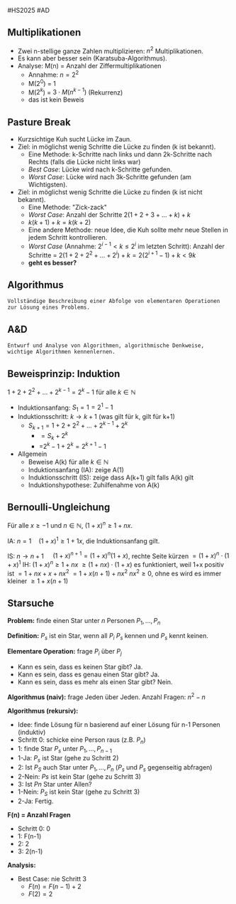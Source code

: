 #HS2025 #AD

## Multiplikationen
- Zwei n-stellige ganze Zahlen multiplizieren: $n^{2}$ Multiplikationen.
- Es kann aber besser sein (Karatsuba-Algorithmus).
- Analyse: M(n) = Anzahl der Ziffermultiplikationen
	- Annahme: $n = 2^{2}$
	- M($2^0$) = 1
	- M($2^{k}$) = $3 \cdot M(n^{k-1})$ (Rekurrenz)
	- das ist kein Beweis

## Pasture Break
- Kurzsichtige Kuh sucht Lücke im Zaun.
- Ziel: in möglichst wenig Schritte die Lücke zu finden (k ist bekannt).
	- Eine Methode: k-Schritte nach links und dann 2k-Schritte nach Rechts (falls die Lücke nicht links war)
	- *Best Case*: Lücke wird nach k-Schritte gefunden. 
	- *Worst Case*: Lücke wird nach 3k-Schritte gefunden (am Wichtigsten).
- Ziel: in möglichst wenig Schritte die Lücke zu finden (k ist nicht bekannt).
	- Eine Methode: "Zick-zack"
	- *Worst Case*: Anzahl der Schritte $2(1+2+3+\dots+k)+k$
	- $k(k+1)+k = k(k+2)$
	- Eine andere Methode: neue Idee, die Kuh sollte mehr neue Stellen in jedem Schritt kontrollieren.
	- *Worst Case* (Annahme: $2^{i-1} < k \leq 2^{i}$ im letzten Schritt): Anzahl der Schritte = $2(1+2+2^{2}+\dots+2^{i})+k = 2(2^{i+1}-1)+k < 9k$
	- **geht es besser?**

## Algorithmus
	Vollständige Beschreibung einer Abfolge von elementaren Operationen zur Lösung eines Problems. 

## A&D 
	Entwurf und Analyse von Algorithmen, algorithmische Denkweise, wichtige Algorithmen kennenlernen.

## Beweisprinzip: Induktion

$1+2+2^{2}+\dots+2^{k-1} = 2^{k}-1$ für alle $k \in \mathbb{N}$
- Induktionsanfang: $S_{1} = 1=2^{1}-1$
- Induktionsschritt: $k \to k+1$ (was gilt für k, gilt für k+1)
	- $S_{k+1} = 1+2+2^{2}+\dots+2^{k-1}+2^{k}$
		- $= S_{k}+2^{k}$
		- =$2^{k}-1+2^{k} = 2^{k+1}-1$
- Allgemein
	- Beweise A(k) für alle $k \in \mathbb{N}$
	- Induktionsanfang (IA): zeige A(1)
	- Induktionsschritt (IS): zeige dass A(k+1) gilt falls A(k) gilt
	- Induktionshypothese: Zuhilfenahme von A(k)

## Bernoulli-Ungleichung

Für alle $x\geq-1$ und $n\in \mathbb{N}$, $(1+x)^{n}\geq1+nx$.

IA: $n=1 \quad (1+x)^{1}\geq1+1x$, die Induktionsanfang gilt.

IS: $n\to n+1\quad$
$(1+x)^{n+1}=(1+x)^{n}(1+x)$, rechte Seite kürzen
$=(1+x)^{n}\cdot(1+x)^{1}$           IH: $(1+x)^{n}\geq 1+nx$ 
$\geq (1+nx)\cdot(1+x)$            es funktioniert, weil 1+x positiv ist
$= 1+nx+x+nx^{2}$
$=1+x(n+1)+nx^{2}$         $nx^{2}\geq 0$, ohne es wird es immer kleiner
$\geq 1+x(n+1)$

## Starsuche

**Problem:** finde einen Star unter $n$ Personen $P_{1},\dots,P_{n}$

**Definition:** $P_{s}$ ist ein Star, wenn all $P_{i} \ P_{s}$ kennen und $P_{s}$ kennt keinen. 

**Elementare Operation:** frage $P_{i}$ über $P_{j}$

- Kann es sein, dass es keinen Star gibt? Ja. 
- Kann es sein, dass es genau einen Star gibt? Ja. 
- Kann es sein, dass es mehr als einen Star gibt? Nein. 

**Algorithmus (naiv):** frage Jeden über Jeden. Anzahl Fragen: $n^{2}-n$

**Algorithmus (rekursiv):**
- Idee: finde Lösung für n basierend auf einer Lösung für n-1 Personen (induktiv)
- Schritt 0: schicke eine Person raus (z.B. $P_{n}$)
- 1: finde Star $P_{s}$ unter $P_{1},\dots,P_{n-1}$ 
- 1-Ja: $P_{s}$ ist Star (gehe zu Schritt 2)
- 2: Ist $P_{S}$ auch Star unter $P_{1},\dots,P_{n}$ ($P_{s}$ und $P_{s}$ gegenseitig abfragen)
- 2-Nein: $Ps$ ist kein Star (gehe zu Schritt 3)
- 3: Ist $Pn$ Star unter Allen?
- 1-Nein: $P_{S}$ ist kein Star (gehe zu Schritt 3)
- 2-Ja: Fertig.

**F(n) = Anzahl Fragen**
- Schritt 0: 0
- 1: F(n-1)
- 2: 2
- 3: 2(n-1)

**Analysis:**
- Best Case: nie Schritt 3
	- $F(n) = F(n-1)+2$
	- $F(2)=2$